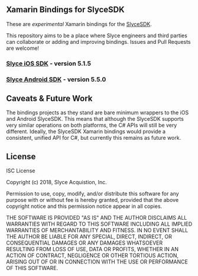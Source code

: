 Xamarin Bindings for SlyceSDK
-----------------------------

These are *experimental* Xamarin bindings for the [SlyceSDK](https://docs.slyce.it). 

This repository aims to be a place where Slyce engineers and third parties can
collaborate or adding and improving bindings. Issues and Pull Requests are
welcome!

### [Slyce iOS SDK](Xamarin.iOS.Slyce) - version 5.1.5
### [Slyce Android SDK](Xamarin.Android.Slyce) - version 5.5.0


## Caveats & Future Work

The bindings projects as they stand are bare minimum wrappers to the iOS and
Android SlyceSDK. This means that although the SlyceSDK supports very similar
operations on both platforms, the C# APIs will still be very different.
Ideally, the SlyceSDK Xamarin bindings would provide a consistent, unified
API for C#, but currently this remains as future work.


## License

ISC License

Copyright (c) 2018, Slyce Acquistion, Inc.

Permission to use, copy, modify, and/or distribute this software for any
purpose with or without fee is hereby granted, provided that the above
copyright notice and this permission notice appear in all copies.

THE SOFTWARE IS PROVIDED "AS IS" AND THE AUTHOR DISCLAIMS ALL WARRANTIES
WITH REGARD TO THIS SOFTWARE INCLUDING ALL IMPLIED WARRANTIES OF
MERCHANTABILITY AND FITNESS. IN NO EVENT SHALL THE AUTHOR BE LIABLE FOR
ANY SPECIAL, DIRECT, INDIRECT, OR CONSEQUENTIAL DAMAGES OR ANY DAMAGES
WHATSOEVER RESULTING FROM LOSS OF USE, DATA OR PROFITS, WHETHER IN AN
ACTION OF CONTRACT, NEGLIGENCE OR OTHER TORTIOUS ACTION, ARISING OUT OF
OR IN CONNECTION WITH THE USE OR PERFORMANCE OF THIS SOFTWARE.
